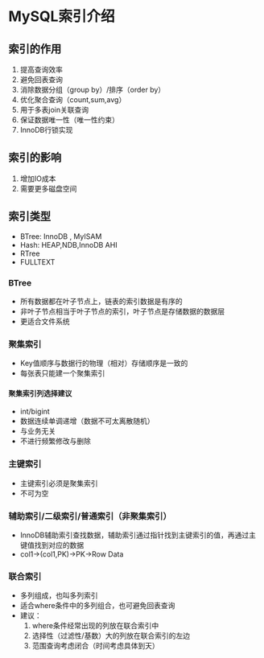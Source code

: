 # MySQL索引介绍 #
## 索引的作用 ##
1. 提高查询效率
2. 避免回表查询
3. 消除数据分组（group by）/排序（order by）
4. 优化聚合查询（count,sum,avg）
5. 用于多表join关联查询
6. 保证数据唯一性（唯一性约束）
7. InnoDB行锁实现

## 索引的影响 ##
1. 增加IO成本
2. 需要更多磁盘空间

## 索引类型 ##
-  BTree: InnoDB , MyISAM
-  Hash: HEAP,NDB,InnoDB AHI
-  RTree
-  FULLTEXT

### BTree ###
- 所有数据都在叶子节点上，链表的索引数据是有序的
- 非叶子节点相当于叶子节点的索引，叶子节点是存储数据的数据层
- 更适合文件系统


### 聚集索引 ###
- Key值顺序与数据行的物理（相对）存储顺序是一致的
- 每张表只能建一个聚集索引

#### 聚集索引列选择建议 ####
- int/bigint
- 数据连续单调递增（数据不可太离散随机）
- 与业务无关
- 不进行频繁修改与删除

### 主键索引 ###
- 主键索引必须是聚集索引
- 不可为空

### 辅助索引/二级索引/普通索引（非聚集索引） ###
- InnoDB辅助索引查找数据，辅助索引通过指针找到主键索引的值，再通过主键值找到对应的数据
- col1->(col1,PK)->PK->Row Data


### 联合索引 ###
- 多列组成，也叫多列索引
- 适合where条件中的多列组合，也可避免回表查询
- 建议：
	1. where条件经常出现的列放在联合索引中
	2. 选择性（过滤性/基数）大的列放在联合索引的左边
	3. 范围查询考虑闭合（时间考虑具体到天）

